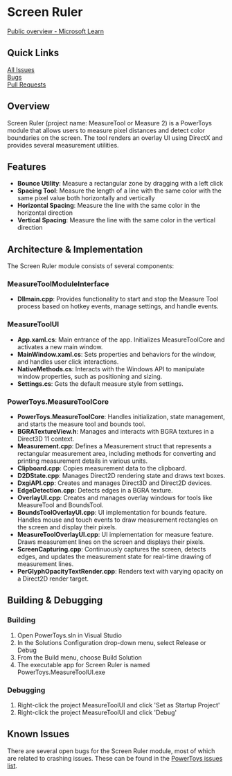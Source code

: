 # Screen Ruler

[Public overview - Microsoft Learn](https://learn.microsoft.com/en-us/windows/powertoys/screen-ruler)

## Quick Links

[All Issues](https://github.com/microsoft/PowerToys/issues?q=is%3Aopen%20label%3A%22Product-Screen%20Ruler%22)<br>
[Bugs](https://github.com/microsoft/PowerToys/issues?q=is%3Aopen%20label%3AIssue-Bug%20label%3A%22Product-Screen%20Ruler%22)<br>
[Pull Requests](https://github.com/microsoft/PowerToys/pulls?q=is%3Apr+is%3Aopen+label%3A%22Product-Screen+Ruler%22)

## Overview

Screen Ruler (project name: MeasureTool or Measure 2) is a PowerToys module that allows users to measure pixel distances and detect color boundaries on the screen. The tool renders an overlay UI using DirectX and provides several measurement utilities.

## Features

- **Bounce Utility**: Measure a rectangular zone by dragging with a left click
- **Spacing Tool**: Measure the length of a line with the same color with the same pixel value both horizontally and vertically
- **Horizontal Spacing**: Measure the line with the same color in the horizontal direction
- **Vertical Spacing**: Measure the line with the same color in the vertical direction

## Architecture & Implementation

The Screen Ruler module consists of several components:

### MeasureToolModuleInterface

- **Dllmain.cpp**: Provides functionality to start and stop the Measure Tool process based on hotkey events, manage settings, and handle events.

### MeasureToolUI

- **App.xaml.cs**: Main entrance of the app. Initializes MeasureToolCore and activates a new main window.
- **MainWindow.xaml.cs**: Sets properties and behaviors for the window, and handles user click interactions.
- **NativeMethods.cs**: Interacts with the Windows API to manipulate window properties, such as positioning and sizing.
- **Settings.cs**: Gets the default measure style from settings.

### PowerToys.MeasureToolCore

- **PowerToys.MeasureToolCore**: Handles initialization, state management, and starts the measure tool and bounds tool.
- **BGRATextureView.h**: Manages and interacts with BGRA textures in a Direct3D 11 context.
- **Measurement.cpp**: Defines a Measurement struct that represents a rectangular measurement area, including methods for converting and printing measurement details in various units.
- **Clipboard.cpp**: Copies measurement data to the clipboard.
- **D2DState.cpp**: Manages Direct2D rendering state and draws text boxes.
- **DxgiAPI.cpp**: Creates and manages Direct3D and Direct2D devices.
- **EdgeDetection.cpp**: Detects edges in a BGRA texture.
- **OverlayUI.cpp**: Creates and manages overlay windows for tools like MeasureTool and BoundsTool.
- **BoundsToolOverlayUI.cpp**: UI implementation for bounds feature. Handles mouse and touch events to draw measurement rectangles on the screen and display their pixels.
- **MeasureToolOverlayUI.cpp**: UI implementation for measure feature. Draws measurement lines on the screen and displays their pixels.
- **ScreenCapturing.cpp**: Continuously captures the screen, detects edges, and updates the measurement state for real-time drawing of measurement lines.
- **PerGlyphOpacityTextRender.cpp**: Renders text with varying opacity on a Direct2D render target.

## Building & Debugging

### Building

1. Open PowerToys.sln in Visual Studio
2. In the Solutions Configuration drop-down menu, select Release or Debug
3. From the Build menu, choose Build Solution
4. The executable app for Screen Ruler is named PowerToys.MeasureToolUI.exe

### Debugging

1. Right-click the project MeasureToolUI and click 'Set as Startup Project'
2. Right-click the project MeasureToolUI and click 'Debug'

## Known Issues

There are several open bugs for the Screen Ruler module, most of which are related to crashing issues. These can be found in the [PowerToys issues list](https://github.com/microsoft/PowerToys/issues?q=is%3Aissue%20state%3Aopen%20Screen%20ruler%20type%3ABug).
